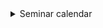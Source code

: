 <details class="notice--info" >
  <summary>Seminar calendar</summary>
<p>Subscribing to the calendar using other calendar clients
</p>
 
</p>If you use other calendars such as Apple’s iCalendar or Google calendar, you can subscribe to the NA calendar using this <a href="https://outlook.office365.com/owa/calendar/86a34f4eb2a44247b2984f4dff49e900@bath.ac.uk/f12ed49ea1e14e35bdf8f965fcf3a5611468698658714972533/calendar.ics">ICS link</a>. 
</p>

</p>To subscribe to a calendar in iCalendar, please follow these <a href="https://support.apple.com/en-gb/guide/calendar/icl1022/mac">instructions</a>.</p>

</p>To subscribe to a calendar in Google Calendar:
<ol>
<li>Go to <a href="calendar.google.com">link</a>.</li>
<li>On the left side go to "Other Calendars" and click on the dropdown.</li>
<li>Choose "Add by URL".</li>
<li>Enter the URL of the calendar, which you want to subscribe to.</li>
<li>Click on "Add Calendar" and wait for Google to import your events. This creates a calendar with a somewhat unreadable name.</li>
<li>To give a readable name to the calendar, click on the three vertical dots sign next to the newly created calendar and select Settings.</li>
<li>Choose a name for the calendar, eg Numerical Analysis @ Bath, and click back button on top left.</li>
</ol>
</p>
</details>